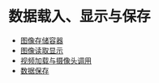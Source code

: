 # 数据载入、显示与保存

* [图像存储容器](/docs/数据载入、显示与保存/图像存储容器.html)
* [图像读取显示](/docs/数据载入、显示与保存/图像读取显示.html)
* [视频加载与摄像头调用](/docs/数据载入、显示与保存/视频加载与摄像头调用.html)
* [数据保存](/docs/数据载入、显示与保存/数据保存.html)
